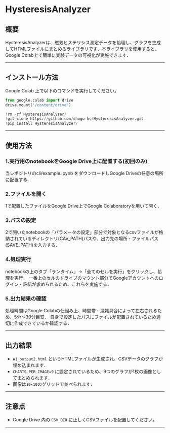 # HysteresisAnalyzer

## 概要
HysteresisAnalyzerは、磁気ヒステリシス測定データを処理し、グラフを生成してHTMLファイルにまとめるライブラリです．本ライブラリを使用すると、Google Colab上で簡単に実験データの可視化が実施できます．

---

## インストール方法
Google Colab 上で以下のコマンドを実行してください。

```python
from google.colab import drive
drive.mount('/content/drive')

!rm -rf HysteresisAnalyzer/
!git clone https://github.com/shogo-hs/HysteresisAnalyzer.git
!pip install HysteresisAnalyzer/
```

---

## 使用方法

### 1.実行用のnotebookをGoogle Drive上に配置する(初回のみ)
当レポジトリのcli/example.ipynb をダウンロードしGoogle Driveの任意の場所に配置する．

### 2.ファイルを開く
1で配置したファイルをGoogle Drive上でGoogle Colaboratoryを用いて開く．

### 3.パスの設定
2で開いたnotebookの「パラメータの設定」部分で対象となるcsvファイルが格納されているディレクトリ(CAV_PATH)パスや、出力先の場所・ファイルパス(SAVE_PATH)を入力する．

### 4.処理実行
notebookの上のタブ「ランタイム」→「全てのセルを実行」をクリックし、処理を実行．
一番上のセルのドライブのマウント部分でGoogleアカウントへのログイン・許諾が求められるため、これらを実施する．

### 5.出力結果の確認
処理時間はGoogle Colabの仕組み上、時間帯・混雑具合によって左右されるため、5分〜30分目安．
自身で設定したパスにファイルが配置されているため適切に作成できているか確認する．

---

## 出力結果
- `A1_output2.html` というHTMLファイルが生成され、CSVデータのグラフが埋め込まれます．
- `CHARTS_PER_IMAGE=9` に設定されているため、9つのグラフが1枚の画像としてまとめられます．
- 画像は`10×10`のグリッドで並べられます．

---

## 注意点
- Google Drive 内の `CSV_DIR` に正しくCSVファイルを配置してください。

---
